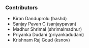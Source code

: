 ### Contributors

- Kiran Danduprolu (hashd)
- Sanjay Pavan C (sanjaypavan)
- Madhur Shrimal (shrimalmadhur)
- Priyanka Dudani (priyankadudani)
- Krishnam Raj Goud (ksnov)
